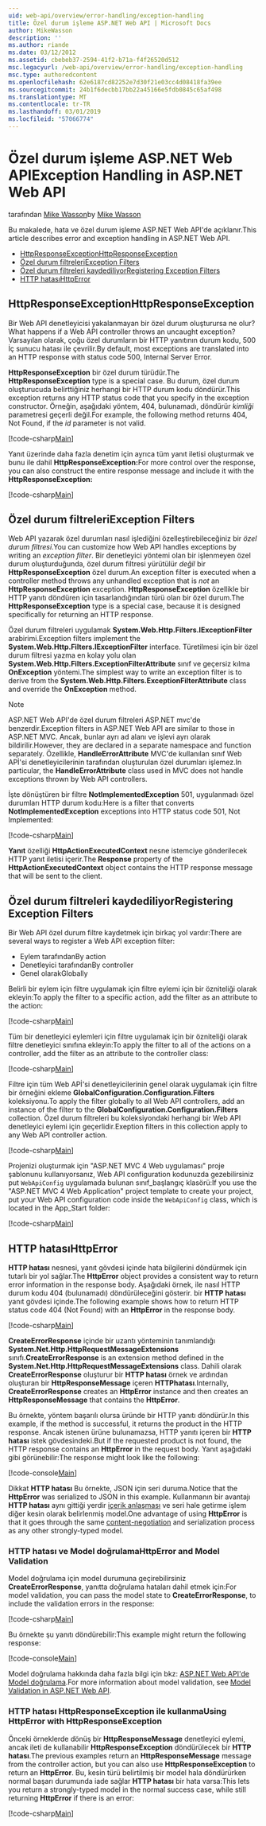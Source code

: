 ```yaml
---
uid: web-api/overview/error-handling/exception-handling
title: Özel durum işleme ASP.NET Web API | Microsoft Docs
author: MikeWasson
description: ''
ms.author: riande
ms.date: 03/12/2012
ms.assetid: cbebeb37-2594-41f2-b71a-f4f26520d512
msc.legacyurl: /web-api/overview/error-handling/exception-handling
msc.type: authoredcontent
ms.openlocfilehash: 62e6187cd82252e7d30f21e03cc4d08418fa39ee
ms.sourcegitcommit: 24b1f6decbb17bb22a45166e5fdb0845c65af498
ms.translationtype: MT
ms.contentlocale: tr-TR
ms.lasthandoff: 03/01/2019
ms.locfileid: "57066774"
---
```

<a name="exception-handling-in-aspnet-web-api"></a><span data-ttu-id="d7f07-102">Özel durum işleme ASP.NET Web API</span><span class="sxs-lookup"><span data-stu-id="d7f07-102">Exception Handling in ASP.NET Web API</span></span>
====================
<span data-ttu-id="d7f07-103">tarafından [Mike Wasson](https://github.com/MikeWasson)</span><span class="sxs-lookup"><span data-stu-id="d7f07-103">by [Mike Wasson](https://github.com/MikeWasson)</span></span>

<span data-ttu-id="d7f07-104">Bu makalede, hata ve özel durum işleme ASP.NET Web API'de açıklanır.</span><span class="sxs-lookup"><span data-stu-id="d7f07-104">This article describes error and exception handling in ASP.NET Web API.</span></span>

- [<span data-ttu-id="d7f07-105">HttpResponseException</span><span class="sxs-lookup"><span data-stu-id="d7f07-105">HttpResponseException</span></span>](#httpresponserexception)
- [<span data-ttu-id="d7f07-106">Özel durum filtreleri</span><span class="sxs-lookup"><span data-stu-id="d7f07-106">Exception Filters</span></span>](#exception_filters)
- [<span data-ttu-id="d7f07-107">Özel durum filtreleri kaydediliyor</span><span class="sxs-lookup"><span data-stu-id="d7f07-107">Registering Exception Filters</span></span>](#registering_exception_filters)
- [<span data-ttu-id="d7f07-108">HTTP hatası</span><span class="sxs-lookup"><span data-stu-id="d7f07-108">HttpError</span></span>](#httperror)

<a id="httpresponserexception"></a>
## <a name="httpresponseexception"></a><span data-ttu-id="d7f07-109">HttpResponseException</span><span class="sxs-lookup"><span data-stu-id="d7f07-109">HttpResponseException</span></span>

<span data-ttu-id="d7f07-110">Bir Web API denetleyicisi yakalanmayan bir özel durum oluşturursa ne olur?</span><span class="sxs-lookup"><span data-stu-id="d7f07-110">What happens if a Web API controller throws an uncaught exception?</span></span> <span data-ttu-id="d7f07-111">Varsayılan olarak, çoğu özel durumların bir HTTP yanıtının durum kodu, 500 İç sunucu hatası ile çevrilir.</span><span class="sxs-lookup"><span data-stu-id="d7f07-111">By default, most exceptions are translated into an HTTP response with status code 500, Internal Server Error.</span></span>

<span data-ttu-id="d7f07-112">**HttpResponseException** bir özel durum türüdür.</span><span class="sxs-lookup"><span data-stu-id="d7f07-112">The **HttpResponseException** type is a special case.</span></span> <span data-ttu-id="d7f07-113">Bu durum, özel durum oluşturucuda belirttiğiniz herhangi bir HTTP durum kodu döndürür.</span><span class="sxs-lookup"><span data-stu-id="d7f07-113">This exception returns any HTTP status code that you specify in the exception constructor.</span></span> <span data-ttu-id="d7f07-114">Örneğin, aşağıdaki yöntem, 404, bulunamadı, döndürür *kimliği* parametresi geçerli değil.</span><span class="sxs-lookup"><span data-stu-id="d7f07-114">For example, the following method returns 404, Not Found, if the *id* parameter is not valid.</span></span>

[!code-csharp[Main](exception-handling/samples/sample1.cs)]

<span data-ttu-id="d7f07-115">Yanıt üzerinde daha fazla denetim için ayrıca tüm yanıt iletisi oluşturmak ve bunu ile dahil **HttpResponseException:**</span><span class="sxs-lookup"><span data-stu-id="d7f07-115">For more control over the response, you can also construct the entire response message and include it with the **HttpResponseException:**</span></span> 

[!code-csharp[Main](exception-handling/samples/sample2.cs)]

<a id="exception_filters"></a>
## <a name="exception-filters"></a><span data-ttu-id="d7f07-116">Özel durum filtreleri</span><span class="sxs-lookup"><span data-stu-id="d7f07-116">Exception Filters</span></span>

<span data-ttu-id="d7f07-117">Web API yazarak özel durumları nasıl işlediğini özelleştirebileceğiniz bir *özel durum filtresi*.</span><span class="sxs-lookup"><span data-stu-id="d7f07-117">You can customize how Web API handles exceptions by writing an *exception filter*.</span></span> <span data-ttu-id="d7f07-118">Bir denetleyici yöntemi olan bir işlenmeyen özel durum oluşturduğunda, özel durum filtresi yürütülür *değil* bir **HttpResponseException** özel durum.</span><span class="sxs-lookup"><span data-stu-id="d7f07-118">An exception filter is executed when a controller method throws any unhandled exception that is *not* an **HttpResponseException** exception.</span></span> <span data-ttu-id="d7f07-119">**HttpResponseException** özellikle bir HTTP yanıtı döndüren için tasarlandığından türü olan bir özel durum.</span><span class="sxs-lookup"><span data-stu-id="d7f07-119">The **HttpResponseException** type is a special case, because it is designed specifically for returning an HTTP response.</span></span>

<span data-ttu-id="d7f07-120">Özel durum filtreleri uygulamak **System.Web.Http.Filters.IExceptionFilter** arabirimi.</span><span class="sxs-lookup"><span data-stu-id="d7f07-120">Exception filters implement the **System.Web.Http.Filters.IExceptionFilter** interface.</span></span> <span data-ttu-id="d7f07-121">Türetilmesi için bir özel durum filtresi yazma en kolay yolu olan **System.Web.Http.Filters.ExceptionFilterAttribute** sınıf ve geçersiz kılma **OnException** yöntemi.</span><span class="sxs-lookup"><span data-stu-id="d7f07-121">The simplest way to write an exception filter is to derive from the **System.Web.Http.Filters.ExceptionFilterAttribute** class and override the **OnException** method.</span></span>

> [!NOTE]
> <span data-ttu-id="d7f07-122">ASP.NET Web API'de özel durum filtreleri ASP.NET mvc'de benzerdir.</span><span class="sxs-lookup"><span data-stu-id="d7f07-122">Exception filters in ASP.NET Web API are similar to those in ASP.NET MVC.</span></span> <span data-ttu-id="d7f07-123">Ancak, bunlar ayrı ad alanı ve işlevi ayrı olarak bildirilir.</span><span class="sxs-lookup"><span data-stu-id="d7f07-123">However, they are declared in a separate namespace and function separately.</span></span> <span data-ttu-id="d7f07-124">Özellikle, **HandleErrorAttribute** MVC'de kullanılan sınıf Web APİ'si denetleyicilerinin tarafından oluşturulan özel durumları işlemez.</span><span class="sxs-lookup"><span data-stu-id="d7f07-124">In particular, the **HandleErrorAttribute** class used in MVC does not handle exceptions thrown by Web API controllers.</span></span>


<span data-ttu-id="d7f07-125">İşte dönüştüren bir filtre **NotImplementedException** 501, uygulanmadı özel durumları HTTP durum kodu:</span><span class="sxs-lookup"><span data-stu-id="d7f07-125">Here is a filter that converts **NotImplementedException** exceptions into HTTP status code 501, Not Implemented:</span></span>

[!code-csharp[Main](exception-handling/samples/sample3.cs)]

<span data-ttu-id="d7f07-126">**Yanıt** özelliği **HttpActionExecutedContext** nesne istemciye gönderilecek HTTP yanıt iletisi içerir.</span><span class="sxs-lookup"><span data-stu-id="d7f07-126">The **Response** property of the **HttpActionExecutedContext** object contains the HTTP response message that will be sent to the client.</span></span>

<a id="registering_exception_filters"></a>
## <a name="registering-exception-filters"></a><span data-ttu-id="d7f07-127">Özel durum filtreleri kaydediliyor</span><span class="sxs-lookup"><span data-stu-id="d7f07-127">Registering Exception Filters</span></span>

<span data-ttu-id="d7f07-128">Bir Web API özel durum filtre kaydetmek için birkaç yol vardır:</span><span class="sxs-lookup"><span data-stu-id="d7f07-128">There are several ways to register a Web API exception filter:</span></span>

- <span data-ttu-id="d7f07-129">Eylem tarafından</span><span class="sxs-lookup"><span data-stu-id="d7f07-129">By action</span></span>
- <span data-ttu-id="d7f07-130">Denetleyici tarafından</span><span class="sxs-lookup"><span data-stu-id="d7f07-130">By controller</span></span>
- <span data-ttu-id="d7f07-131">Genel olarak</span><span class="sxs-lookup"><span data-stu-id="d7f07-131">Globally</span></span>

<span data-ttu-id="d7f07-132">Belirli bir eylem için filtre uygulamak için filtre eylemi için bir özniteliği olarak ekleyin:</span><span class="sxs-lookup"><span data-stu-id="d7f07-132">To apply the filter to a specific action, add the filter as an attribute to the action:</span></span>

[!code-csharp[Main](exception-handling/samples/sample4.cs)]

<span data-ttu-id="d7f07-133">Tüm bir denetleyici eylemleri için filtre uygulamak için bir özniteliği olarak filtre denetleyici sınıfına ekleyin:</span><span class="sxs-lookup"><span data-stu-id="d7f07-133">To apply the filter to all of the actions on a controller, add the filter as an attribute to the controller class:</span></span>

[!code-csharp[Main](exception-handling/samples/sample5.cs)]

<span data-ttu-id="d7f07-134">Filtre için tüm Web APİ'si denetleyicilerinin genel olarak uygulamak için filtre bir örneğini ekleme **GlobalConfiguration.Configuration.Filters** koleksiyonu.</span><span class="sxs-lookup"><span data-stu-id="d7f07-134">To apply the filter globally to all Web API controllers, add an instance of the filter to the **GlobalConfiguration.Configuration.Filters** collection.</span></span> <span data-ttu-id="d7f07-135">Özel durum filtreleri bu koleksiyondaki herhangi bir Web API denetleyici eylemi için geçerlidir.</span><span class="sxs-lookup"><span data-stu-id="d7f07-135">Exeption filters in this collection apply to any Web API controller action.</span></span>

[!code-csharp[Main](exception-handling/samples/sample6.cs)]

<span data-ttu-id="d7f07-136">Projenizi oluşturmak için "ASP.NET MVC 4 Web uygulaması" proje şablonunu kullanıyorsanız, Web API configuration kodunuzda gezebilirsiniz put `WebApiConfig` uygulamada bulunan sınıf\_başlangıç klasörü:</span><span class="sxs-lookup"><span data-stu-id="d7f07-136">If you use the "ASP.NET MVC 4 Web Application" project template to create your project, put your Web API configuration code inside the `WebApiConfig` class, which is located in the App\_Start folder:</span></span>

[!code-csharp[Main](exception-handling/samples/sample7.cs?highlight=5)]

<a id="httperror"></a>
## <a name="httperror"></a><span data-ttu-id="d7f07-137">HTTP hatası</span><span class="sxs-lookup"><span data-stu-id="d7f07-137">HttpError</span></span>

<span data-ttu-id="d7f07-138">**HTTP hatası** nesnesi, yanıt gövdesi içinde hata bilgilerini döndürmek için tutarlı bir yol sağlar.</span><span class="sxs-lookup"><span data-stu-id="d7f07-138">The **HttpError** object provides a consistent way to return error information in the response body.</span></span> <span data-ttu-id="d7f07-139">Aşağıdaki örnek, ile nasıl HTTP durum kodu 404 (bulunamadı) döndürüleceğini gösterir. bir **HTTP hatası** yanıt gövdesi içinde.</span><span class="sxs-lookup"><span data-stu-id="d7f07-139">The following example shows how to return HTTP status code 404 (Not Found) with an **HttpError** in the response body.</span></span>

[!code-csharp[Main](exception-handling/samples/sample8.cs)]

<span data-ttu-id="d7f07-140">**CreateErrorResponse** içinde bir uzantı yönteminin tanımlandığı **System.Net.Http.HttpRequestMessageExtensions** sınıfı.</span><span class="sxs-lookup"><span data-stu-id="d7f07-140">**CreateErrorResponse** is an extension method defined in the **System.Net.Http.HttpRequestMessageExtensions** class.</span></span> <span data-ttu-id="d7f07-141">Dahili olarak **CreateErrorResponse** oluşturur bir **HTTP hatası** örnek ve ardından oluşturan bir **HttpResponseMessage** içeren **HTTPhatası**.</span><span class="sxs-lookup"><span data-stu-id="d7f07-141">Internally, **CreateErrorResponse** creates an **HttpError** instance and then creates an **HttpResponseMessage** that contains the **HttpError**.</span></span>

<span data-ttu-id="d7f07-142">Bu örnekte, yöntem başarılı olursa üründe bir HTTP yanıtı döndürür.</span><span class="sxs-lookup"><span data-stu-id="d7f07-142">In this example, if the method is successful, it returns the product in the HTTP response.</span></span> <span data-ttu-id="d7f07-143">Ancak istenen ürüne bulunamazsa, HTTP yanıtı içeren bir **HTTP hatası** istek gövdesindeki.</span><span class="sxs-lookup"><span data-stu-id="d7f07-143">But if the requested product is not found, the HTTP response contains an **HttpError** in the request body.</span></span> <span data-ttu-id="d7f07-144">Yanıt aşağıdaki gibi görünebilir:</span><span class="sxs-lookup"><span data-stu-id="d7f07-144">The response might look like the following:</span></span>

[!code-console[Main](exception-handling/samples/sample9.cmd)]

<span data-ttu-id="d7f07-145">Dikkat **HTTP hatası** Bu örnekte, JSON için seri duruma.</span><span class="sxs-lookup"><span data-stu-id="d7f07-145">Notice that the **HttpError** was serialized to JSON in this example.</span></span> <span data-ttu-id="d7f07-146">Kullanmanın bir avantajı **HTTP hatası** aynı gittiği yerdir [içerik anlaşması](../formats-and-model-binding/content-negotiation.md) ve seri hale getirme işlem diğer kesin olarak belirlenmiş model.</span><span class="sxs-lookup"><span data-stu-id="d7f07-146">One advantage of using **HttpError** is that it goes through the same [content-negotiation](../formats-and-model-binding/content-negotiation.md) and serialization process as any other strongly-typed model.</span></span>

### <a name="httperror-and-model-validation"></a><span data-ttu-id="d7f07-147">HTTP hatası ve Model doğrulama</span><span class="sxs-lookup"><span data-stu-id="d7f07-147">HttpError and Model Validation</span></span>

<span data-ttu-id="d7f07-148">Model doğrulama için model durumuna geçirebilirsiniz **CreateErrorResponse**, yanıtta doğrulama hataları dahil etmek için:</span><span class="sxs-lookup"><span data-stu-id="d7f07-148">For model validation, you can pass the model state to **CreateErrorResponse**, to include the validation errors in the response:</span></span>

[!code-csharp[Main](exception-handling/samples/sample10.cs)]

<span data-ttu-id="d7f07-149">Bu örnekte şu yanıtı döndürebilir:</span><span class="sxs-lookup"><span data-stu-id="d7f07-149">This example might return the following response:</span></span>

[!code-console[Main](exception-handling/samples/sample11.cmd)]

<span data-ttu-id="d7f07-150">Model doğrulama hakkında daha fazla bilgi için bkz: [ASP.NET Web API'de Model doğrulama](../formats-and-model-binding/model-validation-in-aspnet-web-api.md).</span><span class="sxs-lookup"><span data-stu-id="d7f07-150">For more information about model validation, see [Model Validation in ASP.NET Web API](../formats-and-model-binding/model-validation-in-aspnet-web-api.md).</span></span>

### <a name="using-httperror-with-httpresponseexception"></a><span data-ttu-id="d7f07-151">HTTP hatası HttpResponseException ile kullanma</span><span class="sxs-lookup"><span data-stu-id="d7f07-151">Using HttpError with HttpResponseException</span></span>

<span data-ttu-id="d7f07-152">Önceki örneklerde dönüş bir **HttpResponseMessage** denetleyici eylemi, ancak ileti de kullanabilir **HttpResponseException** döndürülecek bir **HTTP hatası**.</span><span class="sxs-lookup"><span data-stu-id="d7f07-152">The previous examples return an **HttpResponseMessage** message from the controller action, but you can also use **HttpResponseException** to return an **HttpError**.</span></span> <span data-ttu-id="d7f07-153">Bu, kesin türü belirtilmiş bir model hala döndürürken normal başarı durumunda iade sağlar **HTTP hatası** bir hata varsa:</span><span class="sxs-lookup"><span data-stu-id="d7f07-153">This lets you return a strongly-typed model in the normal success case, while still returning **HttpError** if there is an error:</span></span>

[!code-csharp[Main](exception-handling/samples/sample12.cs)]
